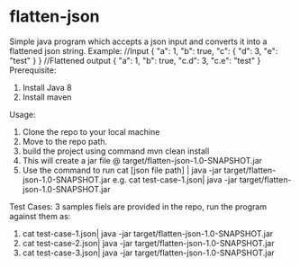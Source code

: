 # flatten-json
Simple java program which accepts a json input and converts it into a flattened json string.
Example:
//Input
{
    "a": 1,
    "b": true,
    "c": {
        "d": 3,
        "e": "test"
    }
}
//Flattened output
{
    "a": 1,
    "b": true,
    "c.d": 3,
    "c.e": "test"
}
Prerequisite:
1. Install Java 8 
2. Install maven 

Usage:
1. Clone the repo to your local machine
2. Move to the repo path.
3. build the project using command
    mvn clean install
4. This will create a jar file @  target/flatten-json-1.0-SNAPSHOT.jar 
5. Use the command to run 
    cat [json file path] | java -jar target/flatten-json-1.0-SNAPSHOT.jar
   e.g. cat test-case-1.json| java -jar target/flatten-json-1.0-SNAPSHOT.jar
   
Test Cases: 3 samples fiels are provided in the repo, run the program against them as:
1. cat test-case-1.json| java -jar target/flatten-json-1.0-SNAPSHOT.jar
2. cat test-case-2.json| java -jar target/flatten-json-1.0-SNAPSHOT.jar
3. cat test-case-3.json| java -jar target/flatten-json-1.0-SNAPSHOT.jar
    
